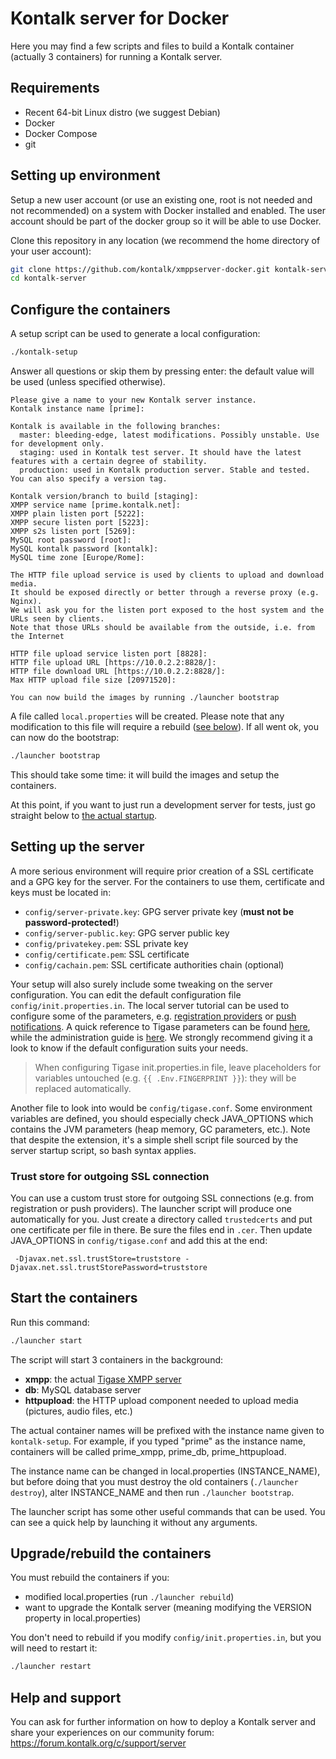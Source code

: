 Kontalk server for Docker
=========================

Here you may find a few scripts and files to build a Kontalk container
(actually 3 containers) for running a Kontalk server.

## Requirements

* Recent 64-bit Linux distro (we suggest Debian)
* Docker
* Docker Compose
* git

## Setting up environment

Setup a new user account (or use an existing one, root is not needed and not recommended)
on a system with Docker installed and enabled. The user account should be part of the docker
group so it will be able to use Docker.

Clone this repository in any location (we recommend the home directory of your user account):

```bash
git clone https://github.com/kontalk/xmppserver-docker.git kontalk-server
cd kontalk-server
```

## Configure the containers

A setup script can be used to generate a local configuration:

```bash
./kontalk-setup
```

Answer all questions or skip them by pressing enter: the default value will be used (unless specified otherwise).

```
Please give a name to your new Kontalk server instance.
Kontalk instance name [prime]:

Kontalk is available in the following branches:
  master: bleeding-edge, latest modifications. Possibly unstable. Use for development only.
  staging: used in Kontalk test server. It should have the latest features with a certain degree of stability.
  production: used in Kontalk production server. Stable and tested.
You can also specify a version tag.

Kontalk version/branch to build [staging]:
XMPP service name [prime.kontalk.net]:
XMPP plain listen port [5222]:
XMPP secure listen port [5223]:
XMPP s2s listen port [5269]:
MySQL root password [root]:
MySQL kontalk password [kontalk]:
MySQL time zone [Europe/Rome]:

The HTTP file upload service is used by clients to upload and download media.
It should be exposed directly or better through a reverse proxy (e.g. Nginx).
We will ask you for the listen port exposed to the host system and the URLs seen by clients.
Note that those URLs should be available from the outside, i.e. from the Internet

HTTP file upload service listen port [8828]:
HTTP file upload URL [https://10.0.2.2:8828/]:
HTTP file download URL [https://10.0.2.2:8828/]:
Max HTTP upload file size [20971520]:

You can now build the images by running ./launcher bootstrap
```

A file called `local.properties` will be created. Please note that any modification
to this file will require a rebuild ([see below](#upgraderebuild-the-containers)).
If all went ok, you can now do the bootstrap:

```bash
./launcher bootstrap
```

This should take some time: it will build the images and setup the containers.

At this point, if you want to just run a development server for tests, just
go straight below to [the actual startup](#start-the-containers).

## Setting up the server

A more serious environment will require prior creation of a SSL certificate and
a GPG key for the server. For the containers to use them, certificate and keys must
be located in:

* `config/server-private.key`: GPG server private key (**must not be password-protected!**)
* `config/server-public.key`: GPG server public key
* `config/privatekey.pem`: SSL private key
* `config/certificate.pem`: SSL certificate
* `config/cachain.pem`: SSL certificate authorities chain (optional)

Your setup will also surely include some tweaking on the server configuration.
You can edit the default configuration file `config/init.properties.in`.
The local server tutorial can be used to configure some of the parameters,
e.g. [registration providers](//github.com/kontalk/tigase-kontalk/blob/master/docs/local-server-howto.md#registration) or
[push notifications](//github.com/kontalk/tigase-kontalk/blob/master/docs/local-server-howto.md#push-notifications). A quick
reference to Tigase parameters can be found [here](http://docs.tigase.org/tigase-server/7.1.0/Properties_Guide/html/),
while the administration guide is [here](http://docs.tigase.org/tigase-server/7.1.0/Administration_Guide/html/).
We strongly recommend giving it a look to know if the default configuration suits your needs.

> When configuring Tigase init.properties.in file, leave placeholders for
variables untouched (e.g. `{{ .Env.FINGERPRINT }}`): they will be replaced
automatically.

Another file to look into would be `config/tigase.conf`. Some environment variables are defined,
you should especially check JAVA\_OPTIONS which contains the JVM parameters (heap memory, GC parameters, etc.).
Note that despite the extension, it's a simple shell script file sourced by the server startup script,
so bash syntax applies.

### Trust store for outgoing SSL connection

You can use a custom trust store for outgoing SSL connections (e.g. from registration or push providers). The launcher
script will produce one automatically for you. Just create a directory called `trustedcerts` and put one certificate
per file in there. Be sure the files end in `.cer`. Then update JAVA\_OPTIONS in `config/tigase.conf` and add this at the end:

```
 -Djavax.net.ssl.trustStore=truststore -Djavax.net.ssl.trustStorePassword=truststore
```

## Start the containers

Run this command:

```bash
./launcher start
```

The script will start 3 containers in the background:

* **xmpp**: the actual [Tigase XMPP server](http://tigase.net/content/tigase-xmpp-server)
* **db**: MySQL database server
* **httpupload**: the HTTP upload component needed to upload media (pictures, audio files, etc.)

The actual container names will be prefixed with the instance name given to `kontalk-setup`.
For example, if you typed "prime" as the instance name, containers will be called prime\_xmpp, prime\_db, prime\_httpupload.

The instance name can be changed in local.properties (INSTANCE\_NAME), but before doing that you
must destroy the old containers (`./launcher destroy`), alter INSTANCE\_NAME and then run `./launcher bootstrap`.

The launcher script has some other useful commands that can be used. You can see
a quick help by launching it without any arguments.

## Upgrade/rebuild the containers

You must rebuild the containers if you:

* modified local.properties (run `./launcher rebuild`)
* want to upgrade the Kontalk server (meaning modifying the VERSION property in local.properties)

You don't need to rebuild if you modify `config/init.properties.in`, but you will need to restart it:

```bash
./launcher restart
```

## Help and support

You can ask for further information on how to deploy a Kontalk server and share your experiences on our community forum:
https://forum.kontalk.org/c/support/server
